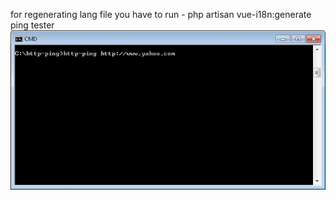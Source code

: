 for regenerating lang file you have to run  - php artisan vue-i18n:generate
ping tester
![](http-ping-animated.gif)
